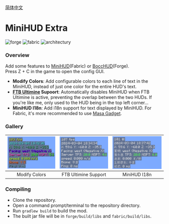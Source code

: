 [简体中文](./README.md)

# MiniHUD Extra
<p>
  <img alt="forge" src="https://cdn.jsdelivr.net/npm/@intergrav/devins-badges@3.2.0/assets/cozy/supported/forge_vector.svg">
  <img alt="fabric" src="https://cdn.jsdelivr.net/npm/@intergrav/devins-badges@3.2.0/assets/cozy/supported/fabric_vector.svg">
  <img alt="architectury" src="https://cdn.jsdelivr.net/npm/@intergrav/devins-badges@3.2.0/assets/cozy/requires/architectury-api_vector.svg">
</p>

### Overview
Add some features to [MiniHUD](https://www.curseforge.com/minecraft/mc-mods/minihud)(Fabric) or [BoccHUD](https://modrinth.com/mod/bocchud)(Forge).<br>
Press Z + C in the game to open the config GUI.
- **Modify Colors**: Add configurable colors to each line of text in the MiniHUD, instead of just one color for the entire HUD's text.
- **[FTB Ultimine](https://www.curseforge.com/minecraft/mc-mods/ftb-ultimine-fabric) Supoort**: Automatically disables MiniHUD when FTB Ultimine is active, preventing the overlap between the two HUDs. If you're like me, only used to the HUD being in the top left corner...
- **MiniHUD I18n**: Add i18n support for text displayed by MiniHUD. For Fabric, it's more recommended to use [Masa Gadget](https://modrinth.com/mod/masa-gadget/).

### Gallery
| <img src="images/modifycolors.png" alt="modifycolors" width="200"> | <img src="images/ftbultiminesupport.gif" alt="ftbultiminesupport" width="200"> | <img src="images/minihudi18n.png" alt="minihudi18n" width="200"> |
|:------------------------------------------------------------------:|:------------------------------------------------------------------------------:|:----------------------------------------------------------------:|
|                           Modify Colors                            |                              FTB Ultimine Support                              |                           MiniHUD I18n                           |

### Compiling
- Clone the repository.
- Open a command prompt/terminal to the repository directory.
- Run `gradlew build` to build the mod.
- The built jar file will be in `forge/build/libs` and `fabric/build/libs`.